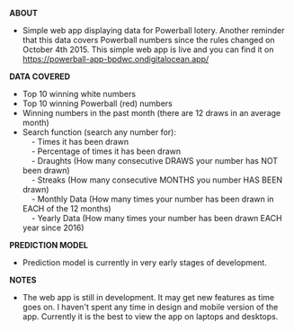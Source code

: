 
<STRONG>ABOUT</STRONG><br>
- Simple web app displaying data for Powerball lotery. Another reminder that this data covers Powerball numbers since the rules changed on October 4th 2015. This simple web app is live and you can find it on <https://powerball-app-bpdwc.ondigitalocean.app/>

<STRONG>DATA COVERED</STRONG><br>
- Top 10 winning white numbers
- Top 10 winning Powerball (red) numbers
- Winning numbers in the past month (there are 12 draws in an average month)
- Search function (search any number for):<br>
&nbsp;&nbsp;&nbsp;&nbsp;- Times it has been drawn<br>
&nbsp;&nbsp;&nbsp;&nbsp;- Percentage of times it has been drawn<br>
&nbsp;&nbsp;&nbsp;&nbsp;- Draughts (How many consecutive DRAWS your number has NOT been drawn)<br>
&nbsp;&nbsp;&nbsp;&nbsp;- Streaks (How many consecutive MONTHS you number HAS BEEN drawn)<br>
&nbsp;&nbsp;&nbsp;&nbsp;- Monthly Data (How many times your number has been drawn in EACH of the 12 months)<br>
&nbsp;&nbsp;&nbsp;&nbsp;- Yearly Data (How many times your number has been drawn EACH year since 2016)<br>

<STRONG>PREDICTION MODEL</STRONG><br>
- Prediction model is currently in very early stages of development. 

<STRONG>NOTES</STRONG><br>
- The web app is still in development. It may get new features as time goes on. I haven't spent any time in design and mobile version of the app. Currently it is the best to view the app on laptops and desktops. 
